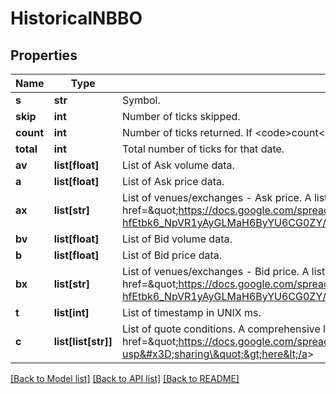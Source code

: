 # HistoricalNBBO

## Properties
Name | Type | Description | Notes
------------ | ------------- | ------------- | -------------
**s** | **str** | Symbol. | [optional] 
**skip** | **int** | Number of ticks skipped. | [optional] 
**count** | **int** | Number of ticks returned. If &lt;code&gt;count&lt;/code&gt; &lt; &lt;code&gt;limit&lt;/code&gt;, all data for that date has been returned. | [optional] 
**total** | **int** | Total number of ticks for that date. | [optional] 
**av** | **list[float]** | List of Ask volume data. | [optional] 
**a** | **list[float]** | List of Ask price data. | [optional] 
**ax** | **list[str]** | List of venues/exchanges - Ask price. A list of exchange codes can be found &lt;a target&#x3D;\&quot;_blank\&quot; href&#x3D;\&quot;https://docs.google.com/spreadsheets/d/1Tj53M1svmr-hfEtbk6_NpVR1yAyGLMaH6ByYU6CG0ZY/edit?usp&#x3D;sharing\&quot;,&gt;here&lt;/a&gt; | [optional] 
**bv** | **list[float]** | List of Bid volume data. | [optional] 
**b** | **list[float]** | List of Bid price data. | [optional] 
**bx** | **list[str]** | List of venues/exchanges - Bid price. A list of exchange codes can be found &lt;a target&#x3D;\&quot;_blank\&quot; href&#x3D;\&quot;https://docs.google.com/spreadsheets/d/1Tj53M1svmr-hfEtbk6_NpVR1yAyGLMaH6ByYU6CG0ZY/edit?usp&#x3D;sharing\&quot;,&gt;here&lt;/a&gt; | [optional] 
**t** | **list[int]** | List of timestamp in UNIX ms. | [optional] 
**c** | **list[list[str]]** | List of quote conditions. A comprehensive list of quote conditions code can be found &lt;a target&#x3D;\&quot;_blank\&quot; href&#x3D;\&quot;https://docs.google.com/spreadsheets/d/1iiA6e7Osdtai0oPMOUzgAIKXCsay89dFDmsegz6OpEg/edit?usp&#x3D;sharing\&quot;&gt;here&lt;/a&gt; | [optional] 

[[Back to Model list]](../README.md#documentation-for-models) [[Back to API list]](../README.md#documentation-for-api-endpoints) [[Back to README]](../README.md)


